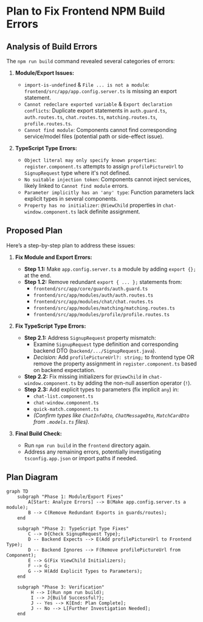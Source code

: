 # Plan to Fix Frontend NPM Build Errors

## Analysis of Build Errors

The `npm run build` command revealed several categories of errors:

1.  **Module/Export Issues:**
    *   `import-is-undefined` &amp; `File ... is not a module`: `frontend/src/app/app.config.server.ts` is missing an export statement.
    *   `Cannot redeclare exported variable` &amp; `Export declaration conflicts`: Duplicate export statements in `auth.guard.ts`, `auth.routes.ts`, `chat.routes.ts`, `matching.routes.ts`, `profile.routes.ts`.
    *   `Cannot find module`: Components cannot find corresponding service/model files (potential path or side-effect issue).

2.  **TypeScript Type Errors:**
    *   `Object literal may only specify known properties`: `register.component.ts` attempts to assign `profilePictureUrl` to `SignupRequest` type where it's not defined.
    *   `No suitable injection token`: Components cannot inject services, likely linked to `Cannot find module` errors.
    *   `Parameter implicitly has an 'any' type`: Function parameters lack explicit types in several components.
    *   `Property has no initializer`: `@ViewChild` properties in `chat-window.component.ts` lack definite assignment.

## Proposed Plan

Here’s a step-by-step plan to address these issues:

1.  **Fix Module and Export Errors:**
    *   **Step 1.1:** Make `app.config.server.ts` a module by adding `export {};` at the end.
    *   **Step 1.2:** Remove redundant `export { ... };` statements from:
        *   `frontend/src/app/core/guards/auth.guard.ts`
        *   `frontend/src/app/modules/auth/auth.routes.ts`
        *   `frontend/src/app/modules/chat/chat.routes.ts`
        *   `frontend/src/app/modules/matching/matching.routes.ts`
        *   `frontend/src/app/modules/profile/profile.routes.ts`

2.  **Fix TypeScript Type Errors:**
    *   **Step 2.1:** Address `SignupRequest` property mismatch:
        *   Examine `SignupRequest` type definition and corresponding backend DTO (`backend/.../SignupRequest.java`).
        *   *Decision:* Add `profilePictureUrl?: string;` to frontend type OR remove the property assignment in `register.component.ts` based on backend expectation.
    *   **Step 2.2:** Fix missing initializers for `@ViewChild` in `chat-window.component.ts` by adding the non-null assertion operator (`!`).
    *   **Step 2.3:** Add explicit types to parameters (fix implicit `any`) in:
        *   `chat-list.component.ts`
        *   `chat-window.component.ts`
        *   `quick-match.component.ts`
        *   *(Confirm types like `ChatInfoDto`, `ChatMessageDto`, `MatchCardDto` from `.models.ts` files).*

3.  **Final Build Check:**
    *   Run `npm run build` in the `frontend` directory again.
    *   Address any remaining errors, potentially investigating `tsconfig.app.json` or import paths if needed.

## Plan Diagram

```mermaid
graph TD
    subgraph "Phase 1: Module/Export Fixes"
        A[Start: Analyze Errors] --> B(Make app.config.server.ts a module);
        B --> C(Remove Redundant Exports in guards/routes);
    end

    subgraph "Phase 2: TypeScript Type Fixes"
        C --> D{Check SignupRequest Type};
        D -- Backend Expects --> E(Add profilePictureUrl to Frontend Type);
        D -- Backend Ignores --> F(Remove profilePictureUrl from Component);
        E --> G(Fix ViewChild Initializers);
        F --> G;
        G --> H(Add Explicit Types to Parameters);
    end

    subgraph "Phase 3: Verification"
         H --> I(Run npm run build);
         I --> J{Build Successful?};
         J -- Yes --> K[End: Plan Complete];
         J -- No --> L[Further Investigation Needed];
    end